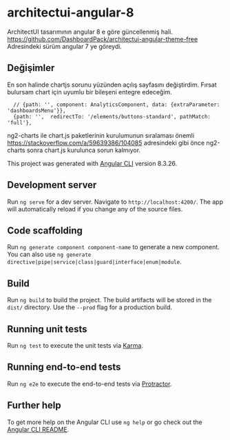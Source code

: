 # architectui-angular-8
ArchitectUI tasarımının angular 8 e göre güncellenmiş hali. https://github.com/DashboardPack/architectui-angular-theme-free Adresindeki sürüm angular 7 ye göreydi.

## Değişimler
En son halinde chartjs sorunu yüzünden açılış sayfasını değiştirdim. Fırsat bulursam chart için uyumlu bir bileşeni entegre edeceğim.

      // {path: '', component: AnalyticsComponent, data: {extraParameter: 'dashboardsMenu'}},
      {path: '',  redirectTo: '/elements/buttons-standard', pathMatch: 'full'},

ng2-charts ile chart.js paketlerinin kurulumunun sıralaması önemli https://stackoverflow.com/a/59639386/104085 adresindeki gibi önce ng2-charts sonra chart.js kurulunca sorun kalmıyor.

This project was generated with [Angular CLI](https://github.com/angular/angular-cli) version 8.3.26.

## Development server

Run `ng serve` for a dev server. Navigate to `http://localhost:4200/`. The app will automatically reload if you change any of the source files.

## Code scaffolding

Run `ng generate component component-name` to generate a new component. You can also use `ng generate directive|pipe|service|class|guard|interface|enum|module`.

## Build

Run `ng build` to build the project. The build artifacts will be stored in the `dist/` directory. Use the `--prod` flag for a production build.

## Running unit tests

Run `ng test` to execute the unit tests via [Karma](https://karma-runner.github.io).

## Running end-to-end tests

Run `ng e2e` to execute the end-to-end tests via [Protractor](http://www.protractortest.org/).

## Further help

To get more help on the Angular CLI use `ng help` or go check out the [Angular CLI README](https://github.com/angular/angular-cli/blob/master/README.md).
